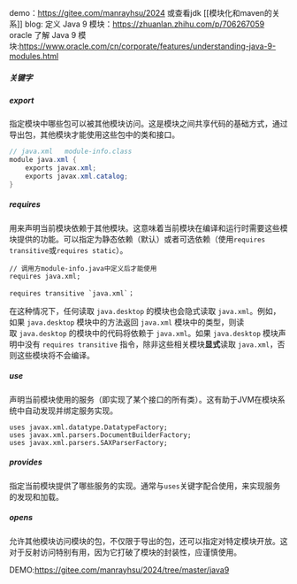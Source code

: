 demo：https://gitee.com/manrayhsu/2024
或查看jdk
[[模块化和maven的关系]]
blog:
定义 Java 9 模块：https://zhuanlan.zhihu.com/p/706267059
oracle 了解 Java 9 模块:https://www.oracle.com/cn/corporate/features/understanding-java-9-modules.html

##### 关键字
##### export
指定模块中哪些包可以被其他模块访问。这是模块之间共享代码的基础方式，通过导出包，其他模块才能使用这些包中的类和接口。
``` java
// java.xml   module-info.class
module java.xml {  
    exports javax.xml;  
    exports javax.xml.catalog;
}


```
##### requires
用来声明当前模块依赖于其他模块。这意味着当前模块在编译和运行时需要这些模块提供的功能。可以指定为静态依赖（默认）或者可选依赖（使用`requires transitive`或`requires static`）。
```
// 调用方module-info.java中定义后才能使用
requires java.xml;
```

``requires transitive `java.xml`；``

在这种情况下，任何读取 `java.desktop` 的模块也会隐式读取 `java.xml`。例如，如果 `java.desktop` 模块中的方法返回 `java.xml` 模块中的类型，则读取 `java.desktop` 的模块中的代码将依赖于 `java.xml`。如果 `java.desktop` 模块声明中没有 `requires transitive` 指令，除非这些相关模块**显式**读取 `java.xml`，否则这些模块将不会编译。
##### use
声明当前模块使用的服务（即实现了某个接口的所有类）。这有助于JVM在模块系统中自动发现并绑定服务实现。
```
uses javax.xml.datatype.DatatypeFactory;  
uses javax.xml.parsers.DocumentBuilderFactory;  
uses javax.xml.parsers.SAXParserFactory;
```
##### provides
指定当前模块提供了哪些服务的实现。通常与`uses`关键字配合使用，来实现服务的发现和加载。
##### opens
允许其他模块访问模块的包，不仅限于导出的包，还可以指定对特定模块开放。这对于反射访问特别有用，因为它打破了模块的封装性，应谨慎使用。



DEMO:https://gitee.com/manrayhsu/2024/tree/master/java9

